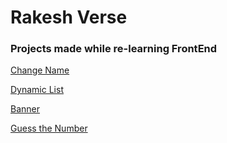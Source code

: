 # Rakesh Verse
### Projects made while re-learning FrontEnd

[Change Name](https://rakeshverse.github.io/Relearning-FrontEnd-from-MDN/firstProject/)

[Dynamic List](https://rakeshverse.github.io/Relearning-FrontEnd-from-MDN/secondProject/)

[Banner](https://rakeshverse.github.io/icodethis-ch1/)

[Guess the Number](https://rakeshverse.github.io/jsCourse/DOM/guess_number/)

